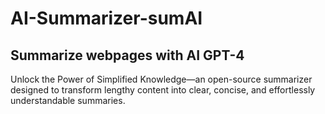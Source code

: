 # AI-Summarizer-sumAI
## Summarize webpages with AI GPT-4
Unlock the Power of Simplified Knowledge—an open-source summarizer designed to transform lengthy content into clear, concise, and effortlessly understandable summaries.
